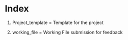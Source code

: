 # Index  

1. Project_template = Template for the project 

2. working_file = Working File submission for feedback

